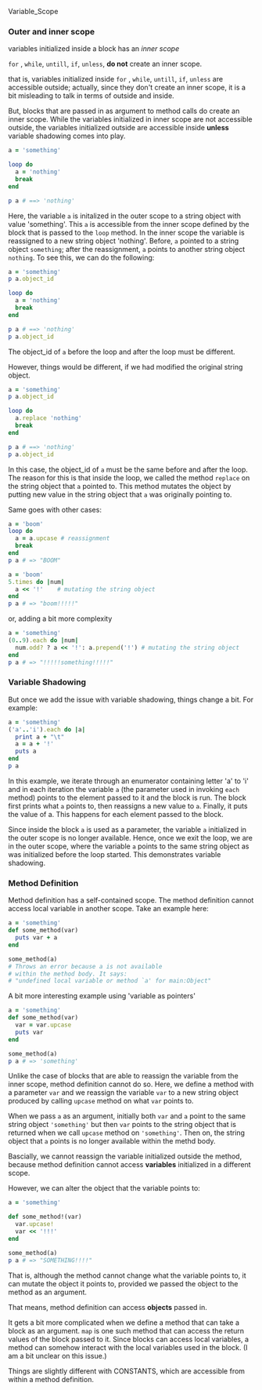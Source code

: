 Variable_Scope

<!-- Variable Scope -->

### Outer and inner scope

variables initialized inside a block has an _inner scope_

`for` , `while`, `untill`, `if`, `unless`, __do not__ create an inner scope.

that is, variables initialized inside `for` , `while`, `untill`, `if`, `unless` are accessible outside; actually, since they don't create an inner scope, it is a bit misleading to talk in terms of outside and inside. 

But, blocks that are passed in as argument to method calls do create an inner scope. While the variables initialized in inner scope are not accessible outside, the variables initialized outside are accessible inside __unless__ variable shadowing comes into play. 

```ruby
a = 'something'

loop do
  a = 'nothing'
  break
end

p a # ==> 'nothing'
```

Here, the variable `a` is initalized in the outer scope to a string object with value 'something'. This `a` is accessible from the inner scope defined by the block that is passed to the `loop` method. In the inner scope the variable is reassigned to a new string object 'nothing'. Before, `a` pointed to a string object `something`; after the reassignment, `a` points to another string object `nothing`. To see this, we can do the following:

```ruby
a = 'something'
p a.object_id

loop do
  a = 'nothing'
  break
end

p a # ==> 'nothing'
p a.object_id
```

The object_id of `a` before the loop and after the loop must be different. 

However, things would be different, if we had modified the original string object.

```ruby
a = 'something'
p a.object_id

loop do
  a.replace 'nothing'
  break
end

p a # ==> 'nothing'
p a.object_id
```

In this case, the object_id of  `a` must be the same before and after the loop. The reason for this is that inside the loop, we called the method `replace` on the string object that `a` pointed to. This method mutates the object by putting new value in the string object that `a` was originally pointing to. 

Same goes with other cases:

```ruby
a = 'boom'
loop do
  a = a.upcase # reassignment
  break
end
p a # => "BOOM"
```

```ruby
a = 'boom'
5.times do |num|
  a << '!'    # mutating the string object
end
p a # => "boom!!!!!"
```

or, adding a bit more complexity

```ruby
a = 'something'
(0..9).each do |num|
  num.odd? ? a << '!': a.prepend('!') # mutating the string object
end
p a # => "!!!!!something!!!!!"
```

### Variable Shadowing

But once we add the issue with variable shadowing, things change a bit. For example:

```ruby
a = 'something'
('a'..'i').each do |a|
  print a + "\t" 
  a = a + '!'
  puts a
end
p a 
```

In this example, we iterate through an enumerator containing letter 'a' to 'i' and in each iteration the variable `a` (the parameter used in invoking `each` method) points to the element passed to it and the block is run. The block first prints what  `a`  points to, then reassigns a new value to `a`. Finally, it puts the value of a. This happens for each element passed to the block. 

Since inside the block `a` is used as a parameter, the variable `a` initialized in the outer scope is no longer available. Hence, once we exit the loop, we are in the outer scope, where the variable `a` points to the same string object as was initialized before the loop started. This demonstrates variable shadowing. 

### Method Definition

Method definition has a self-contained scope. The method definition cannot access  local variable in another scope. Take an example here:

```ruby
a = 'something'
def some_method(var)
  puts var + a
end

some_method(a)
# Throws an error because a is not available 
# within the method body. It says: 
# "undefined local variable or method `a' for main:Object"
```

A bit more interesting example using 'variable as pointers'

```ruby
a = 'something'
def some_method(var)
  var = var.upcase
  puts var
end

some_method(a)
p a # => 'something'
```

Unlike the case of blocks that are able to reassign the variable from the inner scope, method definition cannot do so. Here, we define a method with a parameter `var` and we reassign the variable `var` to a new string object produced by calling `upcase` method on what `var` points to. 

When we pass `a` as an argument, initially both `var` and `a` point to the same string object `'something'` but then `var` points to the string object that is returned when we call `upcase` method on `'something'`. Then on, the string object that `a` points is no longer available within the methd body. 

Bascially, we cannot reassign the variable initialized outside the method, because method definition cannot access __variables__ initialized in a different scope.  

However, we can alter the object that the variable points to:

```ruby
a = 'something'

def some_method!(var)
  var.upcase!
  var << '!!!'
end

some_method(a)
p a # => "SOMETHING!!!!"
```

That is, although the method cannot change what the variable points to, it can mutate the object it points to, provided we passed the object to the method as an argument. 

That means, method definition can access __objects__ passed in.

It gets a bit more complicated when we define a method that can take a block as an argument. `map` is one such method that can access the return values of the block passed to it. Since blocks can access local variables, a method can somehow interact with the local variables used in the block. (I am a bit unclear on this issue.)

Things are slightly different with CONSTANTS, which are accessible from within a method definition. 